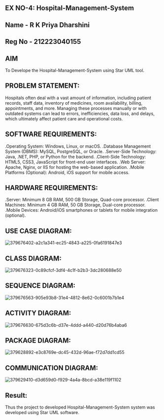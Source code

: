 ## EX NO-4: Hospital-Management-System
## Name - R K Priya Dharshini
## Reg No - 212223040155
## AIM
To Develope the Hospital-Management-System using Star UML tool.

## PROBLEM STATEMENT:
Hospitals often deal with a vast amount of information, including patient records, staff data, inventory of medicines, room availability, billing, appointments, and more. Managing these processes manually or with outdated systems can lead to errors, inefficiencies, data loss, and delays, which ultimately affect patient care and operational costs.

## SOFTWARE REQUIREMENTS:
.Operating System: Windows, Linux, or macOS.
.Database Management System (DBMS): MySQL, PostgreSQL, or Oracle.
.Server-Side Technology: Java, .NET, PHP, or Python for the backend.
.Client-Side Technology: HTML5, CSS3, JavaScript for front-end user interfaces.
.Web Server: Apache, Nginx, or IIS for hosting the web-based application.
.Mobile Platforms (Optional): Android, iOS support for mobile access.

## HARDWARE REQUIREMENTS: 
.Server: Minimum 8 GB RAM, 500 GB Storage, Quad-core processor.
.Client Machines: Minimum 4 GB RAM, 50 GB Storage, Dual-core processor.
.Mobile Devices: Android/iOS smartphones or tablets for mobile integration (optional).

## USE CASE DIAGRAM:
![379676402-a2c1a341-ec25-4843-a225-0fa6191847e3](https://github.com/user-attachments/assets/cc0b26fd-dd0e-4502-961e-7173e7f17616)



## CLASS DIAGRAM:
![379676323-0c89cfcf-3df4-4c1f-b2b3-3dc280688e50](https://github.com/user-attachments/assets/22556bfc-a945-48cb-9794-cad8555c4b23)



## SEQUENCE DIAGRAM:
![379676563-905e93b8-31e4-4812-8e62-0c6001b7b1e4](https://github.com/user-attachments/assets/1735f516-4ee8-40df-b111-198e88a8937f)



## ACTIVITY DIAGRAM:

![379676630-675d3c6b-d37e-4ddd-a440-d20d76b4aba6](https://github.com/user-attachments/assets/7c02f5d0-da6a-4cc0-8711-96c80f13f187)


## PACKAGE DIAGRAM:
![379628892-e3c8769e-dc45-432d-96ae-f72d7dd1cd55](https://github.com/user-attachments/assets/e4a9ed69-2ad0-43ce-90c9-d0de4b907b92)



## COMMUNICATION DIAGRAM:
![379629410-d3d659d0-f929-4a4a-8bcd-a38e119f1102](https://github.com/user-attachments/assets/6bebf0bc-c81c-4f6a-be66-72f478915fc5)



## Result:
Thus the project to developed Hospital-Management-System system was developed using Star UML software.

